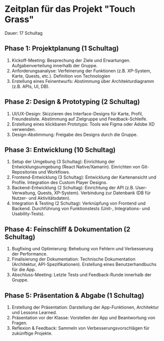 # Zeitplan für das Projekt "Touch Grass"
Dauer: 17 Schultag

## Phase 1: Projektplanung (1 Schultag)
1. Kickoff-Meeting:
    Besprechung der Ziele und Erwartungen.
    Aufgabenverteilung innerhalb der Gruppe.
2. Anforderungsanalyse:
    Verfeinerung der Funktionen (z.B. XP-System, Karte, Quests, etc.).
    Definition von Technologien 
3. Erstellung eines Feinentwurfs:
    Abstimmung über Architekturdiagramm (z.B. APIs, UI, DB).

## Phase 2: Design & Prototyping (2 Schultag)
1. UI/UX-Design:
    Skizzieren des Interface-Designs für Karte, Profil, Freundesliste.
    Abstimmung auf Zielgruppe und Feedback-Schleife.
2. Erstellung eines klickbaren Prototyps:
    Tools wie Figma oder Adobe XD verwenden.
3. Design-Abstimmung:
    Freigabe des Designs durch die Gruppe.

## Phase 3: Entwicklung (10 Schultag)
1. Setup der Umgebung (3 Schultag):
    Einrichtung der Entwicklungsumgebung (React Native/Xamarin).
    Einrichten von Git-Repositories und Workflows.
2. Frontend-Entwicklung (3 Schultag):
    Entwicklung der Kartenansicht und Profile.
    Integration des Custom Player Designs.
3. Backend-Entwicklung (2 Schultag):
    Einrichtung der API (z.B. User-Verwaltung, Quests, XP-System).
    Verbindung zur Datenbank (DB für Nutzer- und Aktivitätsdaten).
4. Integration & Testing (2 Schultag):
    Verknüpfung von Frontend und Backend.
    Durchführung von Funktionstests (Unit-, Integrations- und Usability-Tests).

## Phase 4: Feinschliff & Dokumentation (2 Schultag)
1. Bugfixing und Optimierung:
    Behebung von Fehlern und Verbesserung der Performance.
2. Finalisierung der Dokumentation:
    Technische Dokumentation (Architektur, API-Spezifikationen).
    Erstellung eines Benutzerhandbuchs für die App.
3. Abschluss-Meeting:
    Letzte Tests und Feedback-Runde innerhalb der Gruppe.

## Phase 5: Präsentation & Abgabe (1 Schultag)
1. Erstellung der Präsentation:
    Darstellung der App-Funktionen, Architektur und Lessons Learned.
2. Präsentation vor der Klasse:
    Vorstellen der App und Beantwortung von Fragen.
3. Reflexion & Feedback:
    Sammeln von Verbesserungsvorschlägen für zukünftige Projekte.